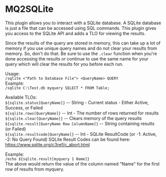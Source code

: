 # MQ2SQLite

This plugin allows you to interact with a SQLite database.  A SQLite database is just
a file that can be accessed using SQL commands.  This plugin gives you access to the
SQLite API and adds a TLO for viewing the results.

Since the results of the query are stored in memory, this can take up a lot of memory
if you use unique query names and do not clear your results from memory.  So, don't do
that.  Be sure to use the `.clear` function when you're done accessing the results or
continue to use the same name for your query which will clear the results for you 
before each run.

Usage:  
```/sqlite <"Path to Database File"> <QueryName> QUERY```  
Example:  
```/sqlite C:\Test.db myquery SELECT * FROM Table;```

Available TLOs:  
  `${sqlite.status[QueryName]}` -- String - Current status - Either Active, Success, or Failed  
  `${sqlite.rows[QueryName]}` -- Int - The number of rows returned for results  
  `${sqlite.clear[QueryName]}` -- Clears memory of the query results  
  `${sqlite.result[QueryName Row ColumnName]}` -- String containing results (or Failed)  
  `${sqlite.resultcode[QueryName]}` -- Int - SQLite ResultCode (or -1: Active, -2: No Query Found)  SQLite Result Codes can be found here: https://www.sqlite.org/c3ref/c_abort.html

Example:  
  `/echo ${sqlite.result[myquery 1 Name]}`  
  The above would return the value of the column named "Name" for the first row of results from myquery.